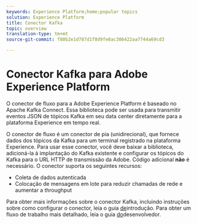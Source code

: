 ```yaml
---
keywords: Experience Platform;home;popular topics
solution: Experience Platform
title: Conector Kafka
topic: overview
translation-type: tm+mt
source-git-commit: f80b2e1d787d1f8d9fe8ac306422aa7744a69cd3

---
```



# Conector Kafka para Adobe Experience Platform

O conector de fluxo para a Adobe Experience Platform é baseado no Apache Kafka Connect. Essa biblioteca pode ser usada para transmitir eventos JSON de tópicos Kafka em seu data center diretamente para a plataforma Experience em tempo real.

O conector de fluxo é um conector de pia (unidirecional), que fornece dados dos tópicos da Kafka para um terminal registrado na plataforma Experience. Para usar esse conector, você deve baixar a biblioteca, adicioná-la à implantação do Kafka existente e configurar os tópicos do Kafka para o URL HTTP de transmissão da Adobe. Código adicional **não** é necessário. O conector suporta os seguintes recursos:

- Coleta de dados autenticada
- Colocação de mensagens em lote para reduzir chamadas de rede e aumentar a throughput

Para obter mais informações sobre o conector Kafka, incluindo instruções sobre como configurar o conector, leia o guia [de](https://github.com/adobe/experience-platform-streaming-connect)introdução. Para obter um fluxo de trabalho mais detalhado, leia o guia [do](https://github.com/adobe/experience-platform-streaming-connect/blob/master/DEVELOPER_GUIDE.md)desenvolvedor.